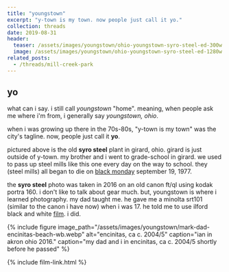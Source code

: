 ```yaml
---
title: "youngstown"
excerpt: "y-town is my town. now people just call it yo."
collection: threads
date: 2019-08-31
header:
  teaser: /assets/images/youngstown/ohio-youngstown-syro-steel-ed-300w.webp
  image: /assets/images/youngstown/ohio-youngstown-syro-steel-ed-1280w.webp
related_posts:
  - /threads/mill-creek-park
---
```

## yo

what can i say. i still call *youngstown* "home". meaning, when people ask me where i'm from, i generally say *youngstown, ohio*.

when i was growing up there in the 70s-80s, "y-town is my town" was the city's tagline. now, people just call it **yo**.

pictured above is the old **syro steel** plant in girard, ohio. girard is just outside of y-town. my brother and i went to grade-school in girard. we used to pass up steel mills like this one every day on the way to school. they (steel mills) all began to die on [black monday](https://www.wkbn.com/news/40-years-later-effects-of-black-monday-still-apparent-in-youngstown/) september 19, 1977.

the **syro steel** photo was taken in 2016 on an old canon ft/ql using kodak portra 160. i don't like to talk about gear much. but, youngstown is where i learned photography. my dad taught me. he gave me a minolta srt101 (similar to the canon i have now) when i was 17. he told me to use ilford black and white [film](/photography/film). i did.

{% include figure image_path="/assets/images/youngstown/mark-dad-encinitas-beach-wb.webp" alt="encinitas, ca c. 2004/5" caption="ian in akron ohio 2016." caption="my dad and i in encinitas, ca c. 2004/5 shortly before he passed" %}

{% include film-link.html %}